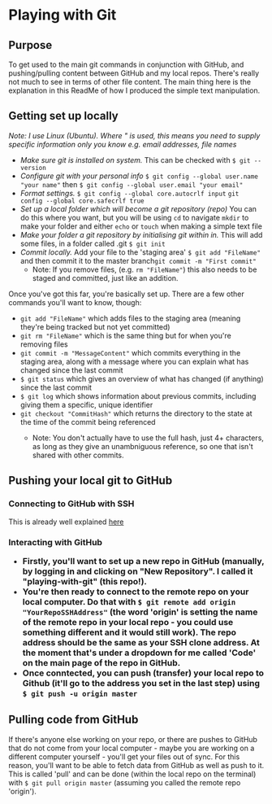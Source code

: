 <h1> Playing with Git</h1>

<h2> Purpose</h2>

<p> To get used to the main git commands in conjunction with GitHub, and pushing/pulling content between GitHub and my local repos. There's really not much to see in terms of other file content. The main thing here is the explanation in this ReadMe of how I produced the simple text manipulation.

<h2> Getting set up locally</h2>

<p><i>Note: I use Linux (Ubuntu). Where " is used, this means you need to supply specific information only you know e.g. email addresses, file names</i></p>

<ul>
    <li><i>Make sure git is installed on system.</i> This can be checked with <code>$ git --version</code> </li>
    <li><i>Configure git with your personal info</i> <code>$ git config --global user.name "your name"</code> then <code>$ git config --global user.email "your email"</code></li>
    <li><i>Format settings.</i> <code>$ git config --global core.autocrlf input</code> <code>git config --global core.safecrlf true</code> </li>
    <li><i>Set up a local folder which will become a git repository (repo)</i> You can do this where you want, but you will be using <code>cd</code> to navigate <code>mkdir</code> to make your folder and either <code>echo</code> or <code>touch</code> when making a simple text file </li>
    <li><i>Make your folder a git repository by initialising git within in.</i> This will add some files, in a folder called .git <code>$ git init</code> </li>
    <li><i>Commit locally.</i> Add your file to the 'staging area' <code>$ git add "FileName"</code> and then commit it to the master branch<code>git commit -m "First commit"</code> 
        <ul>
            <li>
                Note: If you remove files, (e.g. <code>rm "FileName"</code>) this also needs to be staged and committed, just like an addition.
            </li>
        </ul>
    </li>
</ul>

<p> Once you've got this far, you're basically set up. There are a few other commands you'll want to know, though:</p>

<ul>
    <li><code>git add "FileName"</code> which adds files to the staging area (meaning they're being tracked but not yet committed)</li>
    <li><code>git rm "FileName"</code> which is the same thing but for when you're removing files</li>
 <li><code>git commit -m "MessageContent"</code> which commits everything in the staging area, along with a message where you can explain what has changed since the last commit</li>
    <li><code>$ git status</code> which gives an overview of what has changed (if anything) since the last commit</li>
    <li><code>$ git log</code> which shows information about previous commits, including giving them a specific, unique identifier</li>
    <li><code>git checkout "CommitHash"</code> which returns the directory to the state at the time of the commit being referenced</li>
    <ul>
            <li>
                Note: You don't actually have to use the full hash, just 4+ characters, as long as they give an unambniguous reference, so one that isn't shared with other commits.
            </li>
        </ul>
</ul>
    
<h2> Pushing your local git to GitHub</h2>

<h3>Connecting to GitHub with SSH</h3>
<p>This is already well explained <a href = "https://docs.github.com/en/github/authenticating-to-github/connecting-to-github-with-ssh">here<a></p>
    
<h3> Interacting with GitHub
<p>
<ul>
    
<li>Firstly, you'll want to set up a new repo in GitHub (manually, by logging in and clicking on "New Repository". I called it "playing-with-git" (this repo!).</li>
 
<li>You're then ready to connect to the remote repo on your local computer. Do that with <code>$ git remote add origin "YourRepoSSHAddress"</code> (the word 'origin' is setting the name of the remote repo in your local repo - you could use something different and it would still work). The repo address should be the same as your SSH clone address. At the moment that's under a dropdown for me called 'Code' on the main page of the repo in GitHub.</li>

<li>Once conntected, you can push (transfer) your local repo to Github (it'll go to the address you set in the last step) using <code>$ git push -u origin master</code></li>

</ul>
</p>

<h2> Pulling code from GitHub</h2>

If there's anyone else working on your repo, or there are pushes to GitHub that do not come from your local computer - maybe you are working on a different computer yourself - you'll get your files out of sync. For this reason, you'll want to be able to fetch data from GitHub as well as push to it. This is called 'pull' and can be done (within the local repo on the terminal) with <code>$ git pull origin master</code> (assuming you called the remote repo 'origin').
